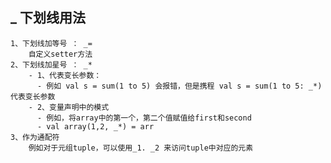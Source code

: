 ## _ 下划线用法
    1、下划线加等号 ： _=
        自定义setter方法
    2、下划线加星号 ： _*
        - 1、代表变长参数：
          - 例如 val s = sum(1 to 5) 会报错，但是携程 val s = sum(1 to 5: _*)代表变长参数
        - 2、变量声明中的模式
          - 例如，将array中的第一个，第二个值赋值给first和second
          - val array(1,2, _*) = arr
    3、作为通配符
        例如对于元组tuple，可以使用_1. _2 来访问tuple中对应的元素